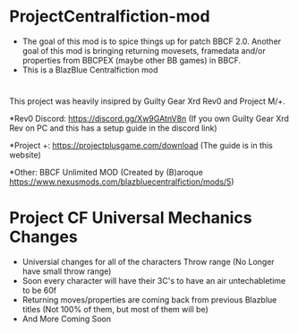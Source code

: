 # ProjectCentralfiction-mod
* The goal of this mod is to spice things up for patch BBCF 2.0. Another goal of this mod is bringing returning movesets, framedata and/or properties from BBCPEX (maybe other BB games) in BBCF.
* This is a BlazBlue Centralfiction mod

# 
This project was heavily insipred by Guilty Gear Xrd Rev0 and Project M/+.

*Rev0 Discord: https://discord.gg/Xw9GAtnV8n (If you own Guilty Gear Xrd Rev on PC and this has a setup guide in the discord link)

*Project +: https://projectplusgame.com/download (The guide is in this website)

*Other: BBCF Unlimited MOD (Created by (B)aroque https://www.nexusmods.com/blazbluecentralfiction/mods/5)

# Project CF Universal Mechanics Changes
* Universial changes for all of the characters Throw range (No Longer have small throw range)
* Soon every character will have their 3C's to have an air untechabletime to be 60f
* Returning moves/properties are coming back from previous Blazblue titles (Not 100% of them, but most of them will be)
* And More Coming Soon


